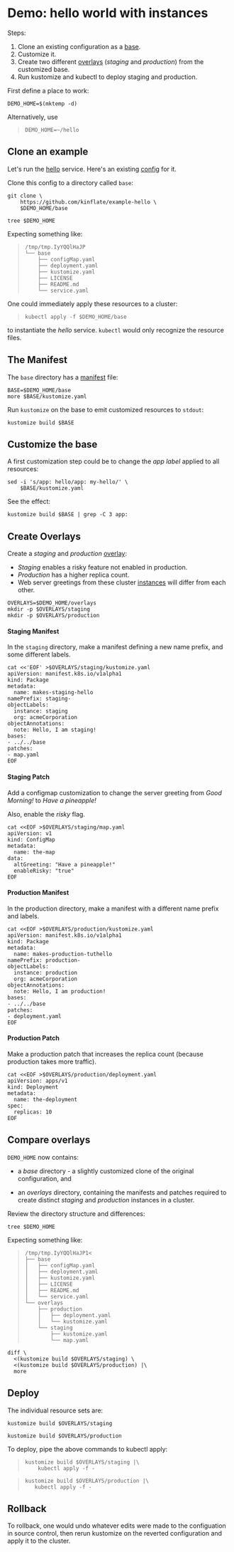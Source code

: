 [manifest]: ../docs/glossary.md#manifest
[base]: ../docs/glossary.md#base
[overlay]: ../docs/glossary.md#overlay
[overlays]: ../docs/glossary.md#overlay
[instance]: ../docs/glossary.md#instance
[instances]: ../docs/glossary.md#instance
[hello]: https://github.com/monopole/hello
[config]: https://github.com/kinflate/example-hello
[original]: https://github.com/kinflate/example-hello

# Demo: hello world with instances

Steps:

 1. Clone an existing configuration as a [base].
 1. Customize it.
 1. Create two different [overlays] (_staging_ and _production_)
    from the customized base.
 1. Run kustomize and kubectl to deploy staging and production.

First define a place to work:

<!-- @makeWorkplace @test -->
```
DEMO_HOME=$(mktemp -d)
```

Alternatively, use

> ```
> DEMO_HOME=~/hello
> ```

## Clone an example

Let's run the [hello] service.
Here's an existing [config] for it.

Clone this config to a directory called `base`:

<!-- @cloneIt @test -->
```
git clone \
    https://github.com/kinflate/example-hello \
    $DEMO_HOME/base
```

<!-- @runTree @test -->
```
tree $DEMO_HOME
```

Expecting something like:
> ```
> /tmp/tmp.IyYQQlHaJP
> └── base
>     ├── configMap.yaml
>     ├── deployment.yaml
>     ├── kustomize.yaml
>     ├── LICENSE
>     ├── README.md
>     └── service.yaml
> ```


One could immediately apply these resources to a
cluster:

> ```
> kubectl apply -f $DEMO_HOME/base
> ```

to instantiate the _hello_ service.  `kubectl`
would only recognize the resource files.

## The Manifest

The `base` directory has a [manifest] file:

<!-- @manifest @test -->
```
BASE=$DEMO_HOME/base
more $BASE/kustomize.yaml
```

Run `kustomize` on the base to emit customized resources
to `stdout`:

<!-- @manifest @test -->
```
kustomize build $BASE
```

## Customize the base

A first customization step could be to change the _app
label_ applied to all resources:

<!-- @manifest @test -->
```
sed -i 's/app: hello/app: my-hello/' \
    $BASE/kustomize.yaml
```

See the effect:
<!-- @manifest @test -->
```
kustomize build $BASE | grep -C 3 app:
```

## Create Overlays

Create a _staging_ and _production_ [overlay]:

 * _Staging_ enables a risky feature not enabled in production.
 * _Production_ has a higher replica count.
 * Web server greetings from these cluster
   [instances] will differ from each other.

<!-- @overlayDirectories @test -->
```
OVERLAYS=$DEMO_HOME/overlays
mkdir -p $OVERLAYS/staging
mkdir -p $OVERLAYS/production
```

#### Staging Manifest

In the `staging` directory, make a manifest
defining a new name prefix, and some different labels.

<!-- @makeStagingManifest @test -->
```
cat <<'EOF' >$OVERLAYS/staging/kustomize.yaml
apiVersion: manifest.k8s.io/v1alpha1
kind: Package
metadata:
  name: makes-staging-hello
namePrefix: staging-
objectLabels:
  instance: staging
  org: acmeCorporation
objectAnnotations:
  note: Hello, I am staging!
bases:
- ../../base
patches:
- map.yaml
EOF
```

#### Staging Patch

Add a configmap customization to change the server
greeting from _Good Morning!_ to _Have a pineapple!_

Also, enable the _risky_ flag.

<!-- @stagingMap @test -->
```
cat <<EOF >$OVERLAYS/staging/map.yaml
apiVersion: v1
kind: ConfigMap
metadata:
  name: the-map
data:
  altGreeting: "Have a pineapple!"
  enableRisky: "true"
EOF
```

#### Production Manifest

In the production directory, make a manifest
with a different name prefix and labels.

<!-- @makeProductionManifest @test -->
```
cat <<EOF >$OVERLAYS/production/kustomize.yaml
apiVersion: manifest.k8s.io/v1alpha1
kind: Package
metadata:
  name: makes-production-tuthello
namePrefix: production-
objectLabels:
  instance: production
  org: acmeCorporation
objectAnnotations:
  note: Hello, I am production!
bases:
- ../../base
patches:
- deployment.yaml
EOF
```


#### Production Patch

Make a production patch that increases the replica
count (because production takes more traffic).

<!-- @productionDeployment @test -->
```
cat <<EOF >$OVERLAYS/production/deployment.yaml
apiVersion: apps/v1
kind: Deployment
metadata:
  name: the-deployment
spec:
  replicas: 10
EOF
```

## Compare overlays


`DEMO_HOME` now contains:

 - a _base_ directory - a slightly customized clone
   of the original configuration, and

 - an _overlays_ directory, containing the manifests
   and patches required to create distinct _staging_
   and _production_ instances in a cluster.

Review the directory structure and differences:

<!-- @listFiles @test -->
```
tree $DEMO_HOME
```

Expecting something like:
> ```
> /tmp/tmp.IyYQQlHaJP1<
> ├── base
> │   ├── configMap.yaml
> │   ├── deployment.yaml
> │   ├── kustomize.yaml
> │   ├── LICENSE
> │   ├── README.md
> │   └── service.yaml
> └── overlays
>     ├── production
>     │   ├── deployment.yaml
>     │   └── kustomize.yaml
>     └── staging
>         ├── kustomize.yaml
>         └── map.yaml
> ```

<!-- @compareOutput -->
```
diff \
  <(kustomize build $OVERLAYS/staging) \
  <(kustomize build $OVERLAYS/production) |\
  more
```


## Deploy

The individual resource sets are:

<!-- @buildStaging @test -->
```
kustomize build $OVERLAYS/staging
```

<!-- @buildProduction @test -->
```
kustomize build $OVERLAYS/production
```

To deploy, pipe the above commands to kubectl apply:

> ```
> kustomize build $OVERLAYS/staging |\
>     kubectl apply -f -
> ```

> ```
> kustomize build $OVERLAYS/production |\
>    kubectl apply -f -
> ```

## Rollback

To rollback, one would undo whatever edits were made to
the configuation in source control, then rerun kustomize
on the reverted configuration and apply it to the
cluster.

